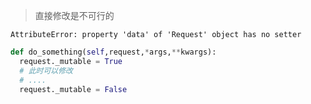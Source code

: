 > 直接修改是不可行的

```
AttributeError: property 'data' of 'Request' object has no setter
```

```python
def do_something(self,request,*args,**kwargs):
  request._mutable = True
  # 此时可以修改
  # ....
  request._mutable = False
```
